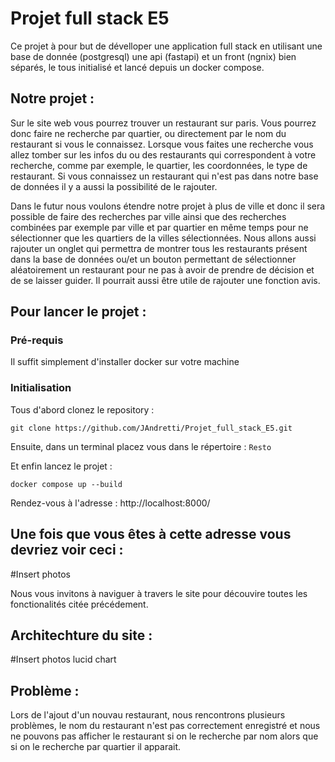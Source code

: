 # Projet full stack E5


Ce projet à pour but de dévelloper une application full stack en utilisant une base de donnée (postgresql) une api (fastapi) et un front (ngnix) bien séparés, le tous initialisé et lancé depuis un docker compose.

## Notre projet :

Sur le site web vous pourrez trouver un restaurant sur paris. Vous pourrez donc faire ne recherche par quartier, ou directement par le nom du restaurant si vous le connaissez. Lorsque vous faites une recherche vous allez tomber sur les infos du ou des restaurants qui correspondent à votre recherche, comme par exemple, le quartier, les coordonnées, le type de restaurant. Si vous connaissez un restaurant qui n'est pas dans notre base de données il y a aussi la possibilité de le rajouter. 

Dans le futur nous voulons étendre notre projet à plus de ville et donc il sera possible de faire des recherches par ville ainsi que des recherches combinées par exemple par ville et par quartier en même temps pour ne sélectionner que les quartiers de la villes sélectionnées. Nous allons aussi rajouter un onglet qui permettra de montrer tous les restaurants présent dans la base de données ou/et un bouton permettant de sélectionner aléatoirement un restaurant pour ne pas à avoir de prendre de décision et de se laisser guider. Il pourrait aussi être utile de rajouter une fonction avis.

## Pour lancer le projet :

### Pré-requis
Il suffit simplement d'installer docker sur votre machine

### Initialisation
Tous d'abord clonez le repository : 

``git clone https://github.com/JAndretti/Projet_full_stack_E5.git``

Ensuite, dans un terminal placez vous dans le répertoire : ``Resto``

Et enfin lancez le projet : 

``docker compose up --build``

Rendez-vous à l'adresse : http://localhost:8000/


## Une fois que vous êtes à cette adresse vous devriez voir ceci :

#Insert photos

Nous vous invitons à naviguer à travers le site pour découvire toutes les fonctionalités citée précédement.


## Architechture du site : 

#Insert photos lucid chart

## Problème : 

Lors de l'ajout d'un nouvau restaurant, nous rencontrons plusieurs problèmes, le nom du restaurant n'est pas correctement enregistré et nous ne pouvons pas afficher le restaurant si on le recherche par nom alors que si on le recherche par quartier il apparait.




